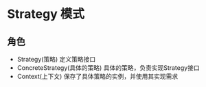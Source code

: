 # Strategy 模式
## 角色
- Strategy(策略)
  定义策略接口
- ConcreteStrategy(具体的策略)
  具体的策略，负责实现Strategy接口
- Context(上下文)
  保存了具体策略的实例，并使用其实现需求